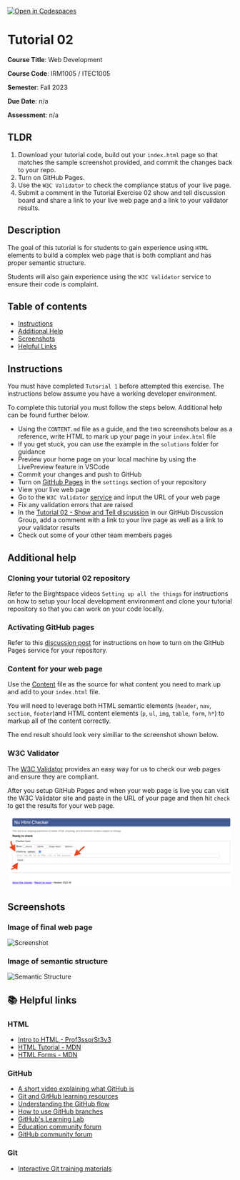 [![Open in Codespaces](https://classroom.github.com/assets/launch-codespace-7f7980b617ed060a017424585567c406b6ee15c891e84e1186181d67ecf80aa0.svg)](https://classroom.github.com/open-in-codespaces?assignment_repo_id=11921783)
# Tutorial 02

**Course Title**: Web Development

**Course Code**: IRM1005 / ITEC1005

**Semester**: Fall 2023

**Due Date**: n/a

**Assessment**: n/a

## TLDR

1. Download your tutorial code, build out your `index.html` page so that matches the sample screenshot provided, and commit the changes back to your repo.
2. Turn on GitHub Pages.
3. Use the `W3C Validator` to check the compliance status of your live page.
4. Submit a comment in the Tutorial Exercise 02 show and tell discussion board and share a link to your live web page and a link to your validator results.

## Description

The goal of this tutorial is for students to gain experience using `HTML` elements to build a complex web page that is both compliant and has proper semantic structure.

Students will also gain experience using the `W3C Validator` service to ensure their code is complaint.

## Table of contents

- [Instructions](#instructions)
- [Additional Help](#additional-help)
- [Screenshots](#screenshots)
- [Helpful Links](#📚-helpful-links)

## Instructions

You must have completed `Tutorial 1` before attempted this exercise. The instructions below assume you have a working developer environment.

To complete this tutorial you must follow the steps below. Additional help can be found further below.

- Using the `CONTENT.md` file as a guide, and the two screenshots below as a reference, write HTML to mark up your page in your `index.html` file
- If you get stuck, you can use the example in the `solutions` folder for guidance
- Preview your home page on your local machine by using the LivePreview feature in VSCode
- Commit your changes and push to GitHub
- Turn on [GitHub Pages](https://github.com/orgs/irm1005-itec1005-fall-2023/discussions/4) in the `settings` section of your repository
- View your live web page
- Go to the `W3C Validator` [service](https://validator.w3.org/) and input the URL of your web page
- Fix any validation errors that are raised
- In the [Tutorial 02 - Show and Tell discussion](https://github.com/orgs/irm1005-itec1005-fall-2023/discussions/3) in our GitHub Discussion Group, add a comment with a link to your live page as well as a link to your validator results
- Check out some of your other team members pages

## Additional help

### Cloning your tutorial 02 repository

Refer to the Birghtspace videos `Setting up all the things` for instructions on how to setup your local development environment and clone your tutorial repository so that you can work on your code locally.

### Activating GitHub pages

Refer to this [discussion post](https://github.com/orgs/irm1005-itec1005-fall-2023/discussions/4) for instructions on how to turn on the GitHub Pages service for your repository.

### Content for your web page

Use the [Content](./CONTENT.md) file as the source for what content you need to mark up and add to your `index.html` file.

You will need to leverage both HTML semantic elements (`header`, `nav`, `section`, `footer`)and HTML content elements (`p`, `ul`, `img`, `table`, `form`, `h*`) to markup all of the content correctly.

The end result should look very similiar to the screenshot shown below.

### W3C Validator

The [W3C Validator](https://validator.w3.org/nu/) provides an easy way for us to check our web pages and ensure they are compliant.

After you setup GitHub Pages and when your web page is live you can visit the W3C Validator site and paste in the URL of your page and then hit `check` to get the results for your web page.

![W3C Validator](./images/validator.png)

## Screenshots

### Image of final web page

![Screenshot](./images/screenshot.png)

### Image of semantic structure

![Semantic Structure](./images/semantic-structure.png)

## 📚 Helpful links

### HTML

- [Intro to HTML - Prof3ssorSt3v3](https://www.youtube.com/watch?v=KUmuiqV1xME&list=PLyuRouwmQCjncCz8JChyPNRBvm2ONGYa2)
- [HTML Tutorial - MDN](https://developer.mozilla.org/en-US/docs/Learn/HTML)
- [HTML Forms - MDN](https://developer.mozilla.org/en-US/docs/Web/HTML/Element/form)

### GitHub

- [A short video explaining what GitHub is](https://www.youtube.com/watch?v=w3jLJU7DT5E&feature=youtu.be)
- [Git and GitHub learning resources](https://docs.github.com/en/github/getting-started-with-github/git-and-github-learning-resources)
- [Understanding the GitHub flow](https://guides.github.com/introduction/flow/)
- [How to use GitHub branches](https://www.youtube.com/watch?v=H5GJfcp3p4Q&feature=youtu.be)
- [GitHub's Learning Lab](https://lab.github.com/)
- [Education community forum](https://education.github.community/)
- [GitHub community forum](https://github.community/)

### Git

- [Interactive Git training materials](https://githubtraining.github.io/training-manual/#/01_getting_ready_for_class)
